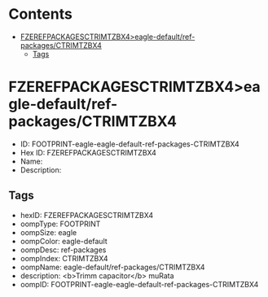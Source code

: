 



Contents
========

* [FZEREFPACKAGESCTRIMTZBX4>eagle-default/ref-packages/CTRIMTZBX4](#fzerefpackagesctrimtzbx4eagle-defaultref-packagesctrimtzbx4)
	* [Tags](#tags)

# FZEREFPACKAGESCTRIMTZBX4>eagle-default/ref-packages/CTRIMTZBX4

- ID: FOOTPRINT-eagle-eagle-default-ref-packages-CTRIMTZBX4
- Hex ID: FZEREFPACKAGESCTRIMTZBX4
- Name: 
- Description: 

## Tags

- hexID: FZEREFPACKAGESCTRIMTZBX4
- oompType: FOOTPRINT
- oompSize: eagle
- oompColor: eagle-default
- oompDesc: ref-packages
- oompIndex: CTRIMTZBX4
- oompName: eagle-default/ref-packages/CTRIMTZBX4
- description: &lt;b&gt;Trimm capacitor&lt;/b&gt; muRata
- oompID: FOOTPRINT-eagle-eagle-default-ref-packages-CTRIMTZBX4
